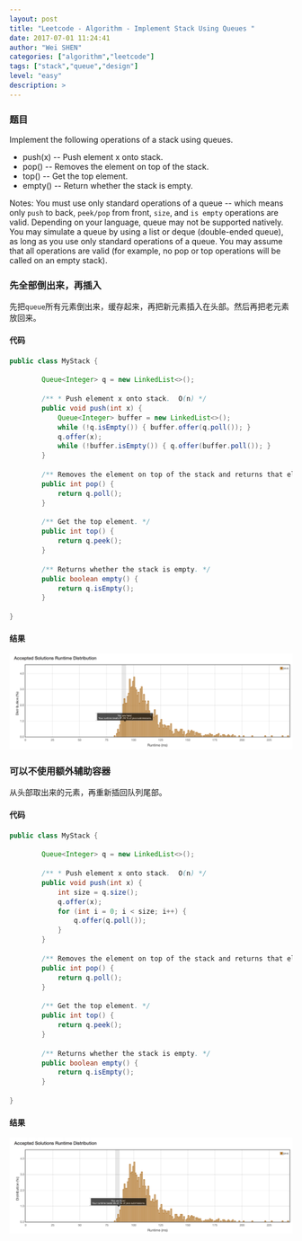 ```yaml
---
layout: post
title: "Leetcode - Algorithm - Implement Stack Using Queues "
date: 2017-07-01 11:24:41
author: "Wei SHEN"
categories: ["algorithm","leetcode"]
tags: ["stack","queue","design"]
level: "easy"
description: >
---
```


### 题目
Implement the following operations of a stack using queues.
* push(x) -- Push element x onto stack.
* pop() -- Removes the element on top of the stack.
* top() -- Get the top element.
* empty() -- Return whether the stack is empty.

Notes:
You must use only standard operations of a queue -- which means only `push` to back, `peek/pop` from front, `size`, and `is empty` operations are valid.
Depending on your language, queue may not be supported natively. You may simulate a queue by using a list or deque (double-ended queue), as long as you use only standard operations of a queue.
You may assume that all operations are valid (for example, no pop or top operations will be called on an empty stack).

### 先全部倒出来，再插入
先把`queue`所有元素倒出来，缓存起来，再把新元素插入在头部。然后再把老元素放回来。

#### 代码
```java
public class MyStack {

        Queue<Integer> q = new LinkedList<>();

        /** * Push element x onto stack.  O(n) */
        public void push(int x) {
            Queue<Integer> buffer = new LinkedList<>();
            while (!q.isEmpty()) { buffer.offer(q.poll()); }
            q.offer(x);
            while (!buffer.isEmpty()) { q.offer(buffer.poll()); }
        }

        /** Removes the element on top of the stack and returns that element. */
        public int pop() {
            return q.poll();
        }

        /** Get the top element. */
        public int top() {
            return q.peek();
        }

        /** Returns whether the stack is empty. */
        public boolean empty() {
            return q.isEmpty();
        }

}
```

#### 结果
![implement-stack-using-queues-1](/images/leetcode/implement-stack-using-queues-1.png)


### 可以不使用额外辅助容器
从头部取出来的元素，再重新插回队列尾部。

#### 代码
```java
public class MyStack {

        Queue<Integer> q = new LinkedList<>();

        /** * Push element x onto stack.  O(n) */
        public void push(int x) {
            int size = q.size();
            q.offer(x);
            for (int i = 0; i < size; i++) {
                q.offer(q.poll());
            }
        }

        /** Removes the element on top of the stack and returns that element. */
        public int pop() {
            return q.poll();
        }

        /** Get the top element. */
        public int top() {
            return q.peek();
        }

        /** Returns whether the stack is empty. */
        public boolean empty() {
            return q.isEmpty();
        }

}
```

#### 结果
![implement-stack-using-queues-2](/images/leetcode/implement-stack-using-queues-2.png)
